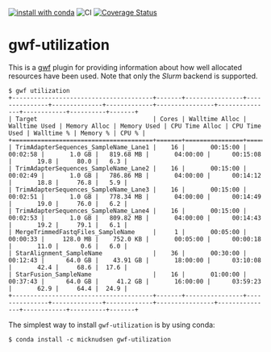 [![install with conda](https://anaconda.org/micknudsen/gwf-utilization/badges/version.svg)](https://anaconda.org/micknudsen/gwf-utilization) ![CI](https://github.com/micknudsen/gwf-utilization/workflows/CI/badge.svg?branch=master) [![Coverage Status](https://coveralls.io/repos/github/micknudsen/gwf-utilization/badge.svg?branch=master)](https://coveralls.io/github/micknudsen/gwf-utilization?branch=master)

# gwf-utilization

This is a [gwf](http://gwf.readthedocs.io/en/latest/) plugin for providing information about how well allocated resources have been used. Note that only the _Slurm_ backend is supported.


```
$ gwf utilization
+---------------------------------------+-------+----------------+---------------+--------------+-------------+----------------+---------------+------------+----------+-------+
| Target                                | Cores | Walltime Alloc | Walltime Used | Memory Alloc | Memory Used | CPU Time Alloc | CPU Time Used | Walltime % | Memory % | CPU % |
+=======================================+=======+================+===============+==============+=============+================+===============+============+==========+=======+
| TrimAdapterSequences_SampleName_Lane1 |    16 |       00:15:00 |      00:02:58 |       1.0 GB |   819.68 MB |       04:00:00 |      00:15:08 |       19.8 |     80.0 |   6.3 |
| TrimAdapterSequences_SampleName_Lane2 |    16 |       00:15:00 |      00:02:49 |       1.0 GB |   786.86 MB |       04:00:00 |      00:14:12 |       18.8 |     76.8 |   5.9 |
| TrimAdapterSequences_SampleName_Lane3 |    16 |       00:15:00 |      00:02:51 |       1.0 GB |   778.34 MB |       04:00:00 |      00:14:49 |       19.0 |     76.0 |   6.2 |
| TrimAdapterSequences_SampleName_Lane4 |    16 |       00:15:00 |      00:02:53 |       1.0 GB |   809.82 MB |       04:00:00 |      00:14:43 |       19.2 |     79.1 |   6.1 |
| MergeTrimmedFastqFiles_SampleName     |     1 |       00:05:00 |      00:00:33 |     128.0 MB |    752.0 KB |       00:05:00 |      00:00:18 |       11.0 |      0.6 |   6.0 |
| StarAlignment_SampleName              |    36 |       00:30:00 |      00:12:43 |      64.0 GB |    43.91 GB |       18:00:00 |      03:10:08 |       42.4 |     68.6 |  17.6 |
| StarFusion_SampleName                 |    16 |       01:00:00 |      00:37:43 |      64.0 GB |     41.2 GB |       16:00:00 |      03:59:23 |       62.9 |     64.4 |  24.9 |
+---------------------------------------+-------+----------------+---------------+--------------+-------------+----------------+---------------+------------+----------+-------+
```

The simplest way to install `gwf-utilization` is by using conda:

```
$ conda install -c micknudsen gwf-utilization
```
